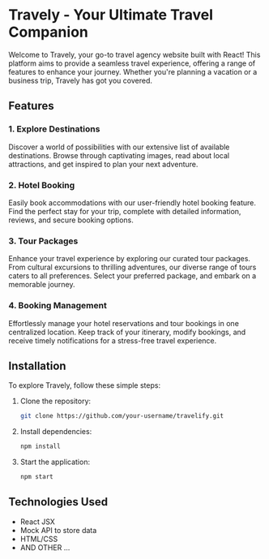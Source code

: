# Travely - Your Ultimate Travel Companion

Welcome to Travely, your go-to travel agency website built with React! This platform aims to provide a seamless travel experience, offering a range of features to enhance your journey. Whether you're planning a vacation or a business trip, Travely has got you covered.

## Features

### 1. Explore Destinations

Discover a world of possibilities with our extensive list of available destinations. Browse through captivating images, read about local attractions, and get inspired to plan your next adventure.

### 2. Hotel Booking

Easily book accommodations with our user-friendly hotel booking feature. Find the perfect stay for your trip, complete with detailed information, reviews, and secure booking options.

### 3. Tour Packages

Enhance your travel experience by exploring our curated tour packages. From cultural excursions to thrilling adventures, our diverse range of tours caters to all preferences. Select your preferred package, and embark on a memorable journey.

### 4. Booking Management

Effortlessly manage your hotel reservations and tour bookings in one centralized location. Keep track of your itinerary, modify bookings, and receive timely notifications for a stress-free travel experience.

## Installation

To explore Travely, follow these simple steps:

1. Clone the repository:

   ```bash
   git clone https://github.com/your-username/travelify.git
   ```
2. Install dependencies:
   ```bash
   npm install
   ```
3. Start the application:
   ```bash
   npm start
   ```

## Technologies Used
- React JSX
- Mock API to store data
- HTML/CSS
- AND OTHER ...

